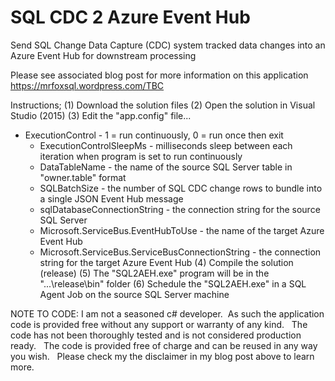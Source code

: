 # SQL CDC 2 Azure Event Hub

Send SQL Change Data Capture (CDC) system tracked data changes into an Azure Event Hub for downstream processing

Please see associated blog post for more information on this application
https://mrfoxsql.wordpress.com/TBC

Instructions;
(1) Download the solution files
(2) Open the solution in Visual Studio (2015)
(3) Edit the "app.config" file...
- ExecutionControl - 1 = run continuously, 0 = run once then exit
    - ExecutionControlSleepMs - milliseconds sleep between each iteration when program is set to run continuously
    - DataTableName - the name of the source SQL Server table in "owner.table" format
    - SQLBatchSize - the number of SQL CDC change rows to bundle into a single JSON Event Hub message
    - sqlDatabaseConnectionString - the connection string for the source SQL Server
    - Microsoft.ServiceBus.EventHubToUse - the name of the target Azure Event Hub
    - Microsoft.ServiceBus.ServiceBusConnectionString - the connection string for the target Azure Event Hub
(4) Compile the solution (release)
(5) The "SQL2AEH.exe" program will be in the "...\release\bin" folder
(6) Schedule the "SQL2AEH.exe" in a SQL Agent Job on the source SQL Server machine

NOTE TO CODE: I am not a seasoned c# developer.  As such the application code is provided free without any support or warranty of any kind.   The code has not been thoroughly tested and is not considered production ready.   The code is provided free of charge and can be reused in any way you wish.   Please check my the disclaimer in my blog post above to learn more.
